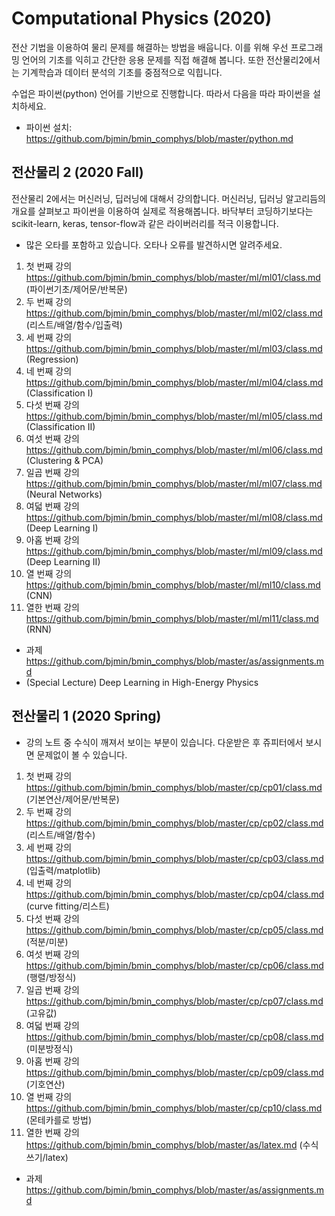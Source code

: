 # Computational Physics (2020)
전산 기법을 이용하여 물리 문제를 해결하는 방법을 배웁니다. 이를 위해 우선 프로그래밍 언어의 기초를 익히고
간단한 응용 문제를 직접 해결해 봅니다. 또한 전산물리2에서는 기계학습과 데이터 분석의 기초를 중점적으로 익힙니다.

수업은 파이썬(python) 언어를 기반으로 진행합니다. 따라서 다음을 따라 파이썬을 설치하세요.  
* 파이썬 설치: https://github.com/bjmin/bmin_comphys/blob/master/python.md 


## 전산물리 2 (2020 Fall)
전산물리 2에서는 머신러닝, 딥러닝에 대해서 강의합니다. 머신러닝, 딥러닝 알고리듬의 개요를 살펴보고 파이썬을 이용하여 실제로 적용해봅니다.
바닥부터 코딩하기보다는 scikit-learn, keras, tensor-flow과 같은 라이버러리를 적극 이용합니다.

* 많은 오타를 포함하고 있습니다. 오타나 오류를 발견하시면 알려주세요.

1. 첫 번째 강의 https://github.com/bjmin/bmin_comphys/blob/master/ml/ml01/class.md (파이썬기초/제어문/반복문)
2. 두 번째 강의 https://github.com/bjmin/bmin_comphys/blob/master/ml/ml02/class.md (리스트/배열/함수/입출력)
3. 세 번째 강의 https://github.com/bjmin/bmin_comphys/blob/master/ml/ml03/class.md (Regression)
4. 네 번째 강의 https://github.com/bjmin/bmin_comphys/blob/master/ml/ml04/class.md (Classification I)
5. 다섯 번째 강의 https://github.com/bjmin/bmin_comphys/blob/master/ml/ml05/class.md (Classification II)
6. 여섯 번째 강의 https://github.com/bjmin/bmin_comphys/blob/master/ml/ml06/class.md (Clustering & PCA)
7. 일곱 번째 강의 https://github.com/bjmin/bmin_comphys/blob/master/ml/ml07/class.md (Neural Networks)
8. 여덟 번째 강의 https://github.com/bjmin/bmin_comphys/blob/master/ml/ml08/class.md (Deep Learning I)
9. 아홉 번째 강의 https://github.com/bjmin/bmin_comphys/blob/master/ml/ml09/class.md (Deep Learning II)
10. 열 번째 강의 https://github.com/bjmin/bmin_comphys/blob/master/ml/ml10/class.md (CNN) 
11. 열한 번째 강의 https://github.com/bjmin/bmin_comphys/blob/master/ml/ml11/class.md (RNN)

* 과제 https://github.com/bjmin/bmin_comphys/blob/master/as/assignments.md 
* (Special Lecture) Deep Learning in High-Energy Physics 


## 전산물리 1 (2020 Spring)
* 강의 노트 중 수식이 깨져서 보이는 부분이 있습니다. 다운받은 후 쥬피터에서 보시면 문제없이 볼 수 있습니다.
1. 첫 번째 강의 https://github.com/bjmin/bmin_comphys/blob/master/cp/cp01/class.md (기본연산/제어문/반복문)
2. 두 번째 강의 https://github.com/bjmin/bmin_comphys/blob/master/cp/cp02/class.md (리스트/배열/함수)
3. 세 번째 강의 https://github.com/bjmin/bmin_comphys/blob/master/cp/cp03/class.md (입출력/matplotlib)
4. 네 번째 강의 https://github.com/bjmin/bmin_comphys/blob/master/cp/cp04/class.md (curve fitting/리스트)
5. 다섯 번째 강의 https://github.com/bjmin/bmin_comphys/blob/master/cp/cp05/class.md (적분/미분)
6. 여섯 번째 강의 https://github.com/bjmin/bmin_comphys/blob/master/cp/cp06/class.md (행렬/방정식)
7. 일곱 번째 강의 https://github.com/bjmin/bmin_comphys/blob/master/cp/cp07/class.md (고유값)
8. 여덟 번째 강의 https://github.com/bjmin/bmin_comphys/blob/master/cp/cp08/class.md (미분방정식)
9. 아홉 번째 강의 https://github.com/bjmin/bmin_comphys/blob/master/cp/cp09/class.md (기호연산) 
10. 열 번째 강의 https://github.com/bjmin/bmin_comphys/blob/master/cp/cp10/class.md (몬테카를로 방법)
11. 열한 번째 강의 https://github.com/bjmin/bmin_comphys/blob/master/as/latex.md (수식쓰기/latex)

* 과제 https://github.com/bjmin/bmin_comphys/blob/master/as/assignments.md 
